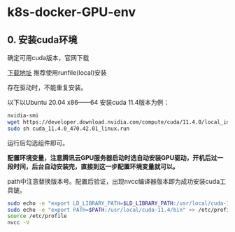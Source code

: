 # k8s-docker-GPU-env
## 0. 安装cuda环境

确定可用cuda版本，官网下载

[下载地址](https://developer.nvidia.com/cuda-toolkit-archive) 推荐使用runfile(local)安装

存在驱动时，不能重复安装。

以下以Ubuntu 20.04 x86——64 安装cuda 11.4版本为例：

```sh
nvidia-smi
wget https://developer.download.nvidia.com/compute/cuda/11.4.0/local_installers/cuda_11.4.0_470.42.01_linux.run
sudo sh cuda_11.4.0_470.42.01_linux.run
```
运行后勾选组件即可。

**配置环境变量，注意腾讯云GPU服务器启动时选自动安装GPU驱动，开机后过一段时间，后台自动安装完，直接到这一步配置环境变量就可以。**

path中注意替换版本号。配置后验证，出现nvcc编译器版本即为成功安装cuda工具链。

```sh
sudo echo -e "export LD_LIBRARY_PATH=$LD_LIBRARY_PATH:/usr/local/cuda-11.4/lib64" >> /etc/profile
sudo echo -e "export PATH=$PATH:/usr/local/cuda-11.4/bin" >> /etc/profile
source /etc/profile
nvcc -V
```
